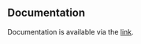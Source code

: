 ## Documentation
Documentation is available via the [link](https://open-metric-learning.readthedocs.io/en/latest/index.html).
